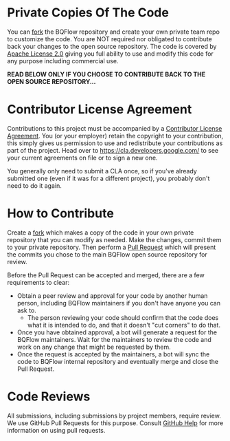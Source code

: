 # Private Copies Of The Code

You can
[fork](https://help.github.com/en/github/getting-started-with-github/fork-a-repo)
the BQFlow repository and create your own private team repo to customize
the code. You are NOT required nor obligated to contribute back your changes to
the open source repository. The code is covered by
[Apache License 2.0](https://www.apache.org/licenses/LICENSE-2.0) giving you
full ability to use and modify this code for any purpose including commercial
use.

**READ BELOW ONLY IF YOU CHOOSE TO CONTRIBUTE BACK TO THE OPEN SOURCE
REPOSITORY...**

# Contributor License Agreement

Contributions to this project must be accompanied by a
[Contributor License Agreement](https://cla.developers.google.com/clas).
You (or your employer) retain the copyright to your contribution, this simply
gives us permission to use and redistribute your contributions as part of the
project. Head over to <https://cla.developers.google.com/> to see your current
agreements on file or to sign a new one.

You generally only need to submit a CLA once, so if you've already submitted one
(even if it was for a different project), you probably don't need to do it
again.

# How to Contribute

Create a
[fork](https://help.github.com/en/github/getting-started-with-github/fork-a-repo)
which makes a copy of the code in your own private repository that you can
modify as needed. Make the changes, commit them to your private repository. Then
perform a
[Pull Request](https://help.github.com/en/github/collaborating-with-issues-and-pull-requests/creating-a-pull-request)
which will present the commits you chose to the main BQFlow open source
repository for review.

Before the Pull Request can be accepted and merged, there are a few requirements
to clear:

*   Obtain a peer review and approval for your code by another human person,
    including BQFlow maintainers if you don't have anyone you can ask to.
    *   The person reviewing your code should confirm that the code does what it
        is intended to do, and that it doesn't "cut corners" to do that.
*   Once you have obtained approval, a bot will generate a request for the
    BQFlow maintainers. Wait for the maintainers to review the code and
    work on any change that might be requested by them.
*   Once the request is accepted by the maintainers, a bot will sync the code to
    BQFlow internal repository and eventually merge and close the Pull
    Request.

# Code Reviews

All submissions, including submissions by project members, require review. We
use GitHub Pull Requests for this purpose. Consult
[GitHub Help](https://help.github.com/articles/about-pull-requests/) for more
information on using pull requests.
